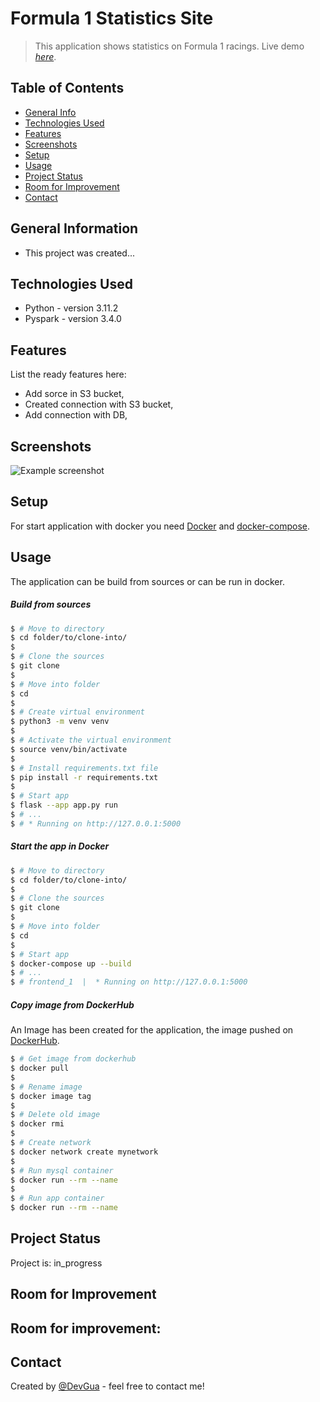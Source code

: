 # Formula 1 Statistics Site
> This application shows statistics on Formula 1 racings.
> Live demo [_here_](#).

## Table of Contents
* [General Info](#general-information)
* [Technologies Used](#technologies-used)
* [Features](#features)
* [Screenshots](#screenshots)
* [Setup](#setup)
* [Usage](#usage)
* [Project Status](#project-status)
* [Room for Improvement](#room-for-improvement)
* [Contact](#contact)


## General Information
- This project was created...


## Technologies Used
- Python - version 3.11.2
- Pyspark - version 3.4.0

## Features
List the ready features here:
- Add sorce in S3 bucket, 
- Created connection with S3 bucket,
- Add connection with DB,

## Screenshots
![Example screenshot](#)


## Setup
For start application with docker you need [Docker](https://docs.docker.com/get-docker/) and [docker-compose](https://docs.docker.com/compose/install/).


## Usage
The application can be build from sources or can be run in docker.

##### Build from sources
```bash
$ # Move to directory
$ cd folder/to/clone-into/
$
$ # Clone the sources
$ git clone 
$
$ # Move into folder
$ cd 
$
$ # Create virtual environment
$ python3 -m venv venv
$
$ # Activate the virtual environment
$ source venv/bin/activate
$
$ # Install requirements.txt file
$ pip install -r requirements.txt
$
$ # Start app
$ flask --app app.py run
$ # ...
$ # * Running on http://127.0.0.1:5000 
```

##### Start the app in Docker
```bash
$ # Move to directory
$ cd folder/to/clone-into/
$
$ # Clone the sources
$ git clone 
$
$ # Move into folder
$ cd 
$
$ # Start app
$ docker-compose up --build
$ # ...
$ # frontend_1  |  * Running on http://127.0.0.1:5000
```

##### Copy image from DockerHub
An Image has been created for the application, the image pushed on [DockerHub](#).
```bash
$ # Get image from dockerhub
$ docker pull 
$
$ # Rename image
$ docker image tag 
$
$ # Delete old image
$ docker rmi 
$
$ # Create network
$ docker network create mynetwork
$
$ # Run mysql container
$ docker run --rm --name 
$
$ # Run app container
$ docker run --rm --name 
```

## Project Status
Project is: in_progress


## Room for Improvement
Room for improvement:
- 

## Contact
Created by [@DevGua](#) - feel free to contact me!